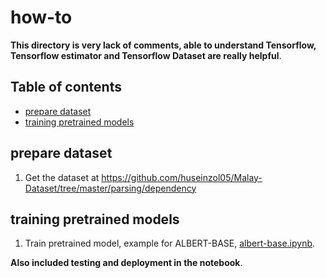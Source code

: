 # how-to

**This directory is very lack of comments, able to understand Tensorflow, Tensorflow estimator and Tensorflow Dataset are really helpful**.

## Table of contents
  * [prepare dataset](#prepare-dataset)
  * [training pretrained models](#training-pretrained-models)

## prepare dataset

1. Get the dataset at https://github.com/huseinzol05/Malay-Dataset/tree/master/parsing/dependency

## training pretrained models

1. Train pretrained model, example for ALBERT-BASE, [albert-base.ipynb](albert-base.ipynb).

**Also included testing and deployment in the notebook**.